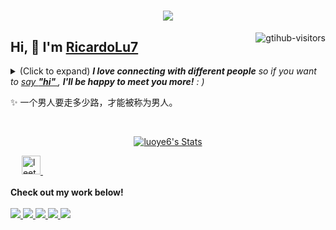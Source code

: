 <h1 align="center"> <a href="https://sunguoqi.com/"> <img src="https://readme-typing-svg.herokuapp.com/?lines=console.log(%22Hello%2C%20World!%22);欢迎来到RicardoLu7的github!&center=true&size=27"> </a> </h1>
<a href="https://github.com/RicardoLu7/computer-vision-in-action">
    <img align="right" src="https://komarev.com/ghpvc/?username=RicardoLu7&label=Visitors&color=red&style=flat&logo=github" alt="gtihub-visitors" />
</a>
 
## Hi, 👋  I'm <a href="https://luoye6.github.io/">RicardoLu7</a>
 
<details><summary>(Click to expand) <em><b>I love connecting with different people</b> so if you want to <a href="https://luoye6.github.io/" >say <b>"hi" </b></a>, <b>I'll be happy to meet you more!</b> : )</em></summary>
 
<!--my introduction start-->
1) 勤奋
2) 快速学习者
3) 充满好奇
---
</details>
  
  ✨ 一个男人要走多少路，才能被称为男人。
 
 
<!--my introduction end -->
 
<br>
 
<p align="center">
  <a href="https://github.com/luoye6" class="rich-diff-level-one">
    <img src="https://github-readme-stats.vercel.app/api?username=luoye6&title_color=333&text_color=777" alt="luoye6's Stats" >
    <!-- &hide=issues
    <img src="https://github-readme-stats.vercel.app/api?username=luoye6&hide=issues&title_color=333&text_color=777" alt="luoye6's Stats" >
    -->
  </a>
</p>
 
<p align="center">
  <!-- <a href= "http://xxx.xiaobaitiao.club/project/weixin.png" target="_blank" alt="WeChat" title="WeChat">
    <img src="https://img.icons8.com/ios-filled/50/000000/weixing.png" width="28px"/>
  </a>
  &emsp; -->
 
  <!-- <a href="https://space.bilibili.com/259188222?spm_id_from=333.934.0.0" target="_blank" alt="Bilibili" title="Bilibili">
    <img src="https://user-images.githubusercontent.com/29084184/166415345-91925d37-c66f-448f-8d75-c8355fe0b692.png" width="30px"/>
  </a>
  &emsp; -->
  <!-- <a href= "https://luoye6.github.io/" target="_blank" alt="个人博客" title="个人博客">
    <img src="https://img1.baidu.com/it/u=975844215,1172636629&fm=253&fmt=auto?w=800&h=800" width="28px"/>
  </a> -->
  <!-- &emsp;
      <a href="https://blog.csdn.net/qq_67358181?type=blog" target="_blank" alt="CSDN" title="CSDN">
    <img src="https://img.icons8.com/material/48/000000/csdn.png" width="30px"/>
  </a> -->
  &emsp;
    <a href="https://leetcode.cn/u/eager-hellmanw6n/">
<img src="https://leetcode.com/favicon-32x32.png" alt="leetcode" width="30" height="30"/>
  </a>
    &emsp;
  <br><br>
  <strong>Check out my work below!</strong>
  <br><br>
  <a href="https://github.com/RicardoLu7">
    <img src="https://badges.strrl.dev/visits/RicardoLu7/RicardoLu7?style=flat-square&color=black&logo=github">
  </a>
  <a href="https://github.com/RicardoLu7">
    <img src="https://badges.strrl.dev/years/RicardoLu7?style=flat-square&color=black&logo=github">
  </a>
  <a href="https://github.com/RicardoLu7?tab=repositories">
    <img src="https://badges.strrl.dev/repos/RicardoLu7?style=flat-square&color=black&logo=github">
  </a>
  <a href="https://gist.github.com/lRicardoLu7">
    <img src="https://badges.strrl.dev/gists/RicardoLu7?style=flat-square&color=black&logo=github">
  </a>
  <a href="https://github.com/RicardoLu7">
    <img src="https://badges.strrl.dev/commits/monthly/RicardoLu7?style=flat-square&color=black&logo=github">
  </a>
</p>
 
<h2></h2>
